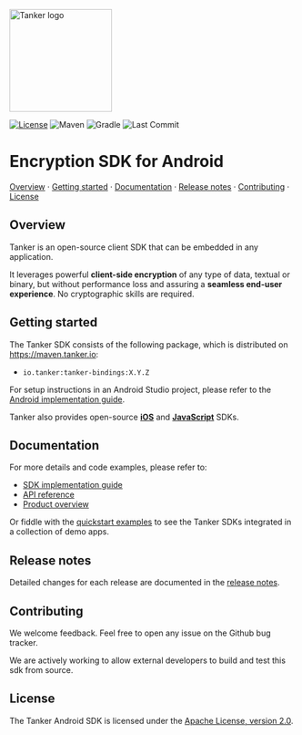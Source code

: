 [gradle-badge]: https://img.shields.io/static/v1.svg?label=Gradle&message=compatible&color=brightgreen
[last-commit-badge]: https://img.shields.io/github/last-commit/TankerHQ/sdk-android.svg?label=Last%20commit&logo=github
[license-badge]: https://img.shields.io/badge/License-Apache%202.0-blue.svg
[license-link]: https://opensource.org/licenses/Apache-2.0
[maven-badge]: https://img.shields.io/static/v1.svg?label=Maven&message=compatible&color=brightgreen

<a href="#readme"><img src="https://tanker.io/images/github-logo.png" alt="Tanker logo" width="180" /></a>

[![License][license-badge]][license-link]
![Maven][maven-badge]
![Gradle][gradle-badge]
![Last Commit][last-commit-badge]

# Encryption SDK for Android

[Overview](#overview) · [Getting started](#getting-started) · [Documentation](#documentation) · [Release notes](#release-notes) · [Contributing](#contributing) · [License](#license)

## Overview

Tanker is an open-source client SDK that can be embedded in any application.

It leverages powerful **client-side encryption** of any type of data, textual or binary, but without performance loss and assuring a **seamless end-user experience**. No cryptographic skills are required.

## Getting started

The Tanker SDK consists of the following package, which is distributed on https://maven.tanker.io:

- `io.tanker:tanker-bindings:X.Y.Z`

For setup instructions in an Android Studio project, please refer to the [Android implementation guide](https://docs.tanker.io/latest/api/core/android/).

Tanker also provides open-source **[iOS](https://github.com/TankerHQ/sdk-ios)** and **[JavaScript](https://github.com/TankerHQ/sdk-js)** SDKs.

## Documentation

For more details and code examples, please refer to:

* [SDK implementation guide](https://tanker.io/docs/latest/guide/getting-started/?language=android)
* [API reference](https://tanker.io/docs/latest/api/tanker/?language=android)
* [Product overview](https://tanker.io/product)

Or fiddle with the [quickstart examples](https://github.com/TankerHQ/quickstart-examples) to see the Tanker SDKs integrated in a collection of demo apps.

## Release notes

Detailed changes for each release are documented in the [release notes](https://github.com/TankerHQ/sdk-android/releases).

## Contributing

We welcome feedback. Feel free to open any issue on the Github bug tracker.

We are actively working to allow external developers to build and test this sdk from source.

## License

The Tanker Android SDK is licensed under the [Apache License, version 2.0](http://www.apache.org/licenses/LICENSE-2.0).
